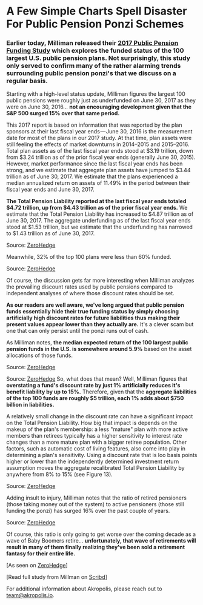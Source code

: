 ﻿# A Few Simple Charts Spell Disaster For Public Pension Ponzi Schemes

### **Earlier today, Milliman released their** [**2017 Public Pension Funding Study**](http://www.milliman.com/uploadedFiles/insight/Periodicals/ppfs/2017-public-pension-funding-study.pdf) **which explores the funded status of the 100 largest U.S. public pension plans. Not surprisingly, this study only served to confirm many of the rather alarming trends surrounding public pension ponzi&#39;s that we discuss on a regular basis.**

Starting with a high-level status update, Milliman figures the largest 100 public pensions were roughly just as underfunded on June 30, 2017 as they were on June 30, 2016… **not an encouraging development given that the S&amp;P 500 surged 15% over that same period.**

This 2017 report is based on information that was reported by the plan sponsors at their last fiscal year ends — June 30, 2016 is the measurement date for most of the plans in our 2017 study. At that time, plan assets were still feeling the effects of market downturns in 2014–2015 and 2015–2016. Total plan assets as of the last fiscal year ends stood at $3.19 trillion, down from $3.24 trillion as of the prior fiscal year ends (generally June 30, 2015). However, market performance since the last fiscal year ends has been strong, and we estimate that aggregate plan assets have jumped to $3.44 trillion as of June 30, 2017. We estimate that the plans experienced a median annualized return on assets of 11.49% in the period between their fiscal year ends and June 30, 2017.

**The Total Pension Liability reported at the last fiscal year ends totaled $4.72 trillion, up from $4.43 trillion as of the prior fiscal year ends.** We estimate that the Total Pension Liability has increased to $4.87 trillion as of June 30, 2017. The aggregate underfunding as of the last fiscal year ends stood at $1.53 trillion, but we estimate that the underfunding has narrowed to $1.43 trillion as of June 30, 2017.

Source: [ZeroHedge](https://www.zerohedge.com/news/2017-10-31/these-two-charts-spell-disaster-public-pension-ponzi-schemes)​

Meanwhile, 32% of the top 100 plans were less than 60% funded.

Source: [ZeroHedge](https://www.zerohedge.com/news/2017-10-31/these-two-charts-spell-disaster-public-pension-ponzi-schemes)​

Of course, the discussion gets far more interesting when Milliman analyzes the prevailing discount rates used by public pensions compared to independent analyses of where those discount rates should be set.

**As our readers are well aware, we&#39;ve long argued that public pension funds essentially hide their true funding status by simply choosing artificially high discount rates for future liabilities thus making their present values appear lower than they actually are.** It&#39;s a clever scam but one that can only persist until the ponzi runs out of cash.

As Milliman notes, **the median expected return of the 100 largest public pension funds in the U.S. is somewhere around 5.9%** based on the asset allocations of those funds.

Source: [ZeroHedge](https://www.zerohedge.com/news/2017-10-31/these-two-charts-spell-disaster-public-pension-ponzi-schemes)​

Source: [ZeroHedge](https://www.zerohedge.com/news/2017-10-31/these-two-charts-spell-disaster-public-pension-ponzi-schemes) So, what does that mean? Well, Milliman figures that **overstating a fund&#39;s discount rate by just 1% artificially reduces it&#39;s benefit liability by up to 15%.** Therefore, given that the **aggregate liabilities of the top 100 funds are roughly $5 trillion, each 1% adds about $750 billion in liabilities.**

A relatively small change in the discount rate can have a significant impact on the Total Pension Liability. How big that impact is depends on the makeup of the plan&#39;s membership: a less &quot;mature&quot; plan with more active members than retirees typically has a higher sensitivity to interest rate changes than a more mature plan with a bigger retiree population. Other factors, such as automatic cost of living features, also come into play in determining a plan&#39;s sensitivity. Using a discount rate that is loo basis points higher or lower than the independently determined investment return assumption moves the aggregate recalibrated Total Pension Liability by anywhere from 8% to 15% (see Figure 13).

Source: [ZeroHedge](https://www.zerohedge.com/news/2017-10-31/these-two-charts-spell-disaster-public-pension-ponzi-schemes)​

Adding insult to injury, Milliman notes that the ratio of retired pensioners (those taking money out of the system) to active pensioners (those still funding the ponzi) has surged 16% over the past couple of years.

Source: [ZeroHedge](https://www.zerohedge.com/news/2017-10-31/these-two-charts-spell-disaster-public-pension-ponzi-schemes)​

Of course, this ratio is only going to get worse over the coming decade as a wave of Baby Boomers retire… **unfortunately, that wave of retirements will result in many of them finally realizing they&#39;ve been sold a retirement fantasy for their entire life.**

[As seen on [ZeroHedge](https://www.zerohedge.com/news/2017-08-02/what-ponzi-scheme-public-pensions-average-06-return-2016-despite-76-assumption)]

[Read full study from Millman on [Scribd](https://www.scribd.com/document/363127658/2017-Public-Pension-Funding-Study)]

For additional information about Akropolis, please reach out to [team@akropolis.io](mailto:team@akropolis.io).